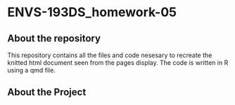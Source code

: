 # ENVS-193DS_homework-05  
## About the repository
This repository contains all the files and code nesesary to recreate the knitted html document seen from the pages display. The code is written in R using a qmd file.  
## About the Project
